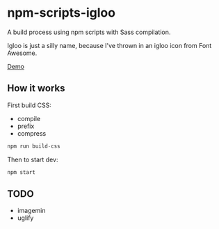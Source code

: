 # npm-scripts-igloo

A build process using npm scripts with Sass compilation.

Igloo is just a silly name, because I've thrown in an igloo icon from Font Awesome.

[Demo](http://dev.robwakeman.com/npm-scripts-igloo/)

## How it works

First build CSS:

- compile
- prefix
- compress

```javascript
npm run build-css
```

Then to start dev:

```javascript
npm start
```

## TODO

- imagemin
- uglify
